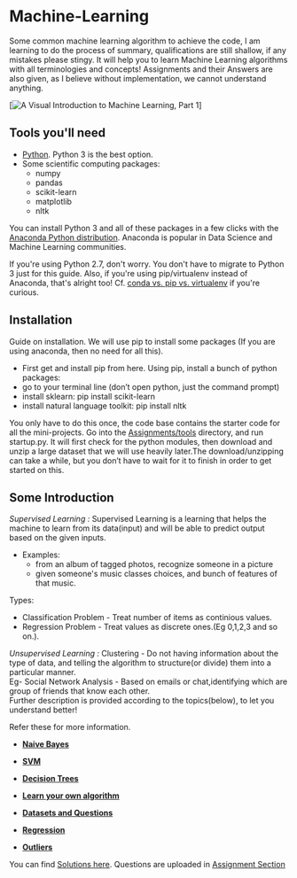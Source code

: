 # Machine-Learning

Some common machine learning algorithm to achieve the code, I am learning to do the process of summary, qualifications are still shallow, if any mistakes please stingy.
It will help you to learn Machine Learning algorithms with all terminologies and concepts!
Assignments and their Answers are also given, as I believe without implementation, we cannot understand anything.

[![A Visual Introduction to Machine Learning, Part 1](http://i.imgur.com/j5fiTBv.gif)]

## Tools you'll need

- [Python](https://www.python.org/). Python 3 is the best option.
- Some scientific computing packages:
	- numpy
	- pandas
	- scikit-learn
	- matplotlib
	- nltk

You can install Python 3 and all of these packages in a few clicks with the [Anaconda Python distribution](https://www.continuum.io/downloads). Anaconda is popular in Data Science and Machine Learning communities.

If you're using Python 2.7, don't worry. You don't have to migrate to Python 3 just for this guide. Also, if you're using pip/virtualenv instead of Anaconda, that's alright too! Cf. [conda vs. pip vs. virtualenv](http://conda.pydata.org/docs/_downloads/conda-pip-virtualenv-translator.html) if you're curious.

## Installation

Guide on installation. We will use pip to install some packages (If you are using anaconda, then no need for all this).

- First get and install pip from here. Using pip, install a bunch of python packages:
- go to your terminal line (don’t open python, just the command prompt)
- install sklearn: pip install scikit-learn
- install natural language toolkit: pip install nltk

You only have to do this once, the code base contains the starter code for all the mini-projects. Go into the <a href="https://github.com/bodhwani/Machine-Learning/blob/master/Assignments/tools/startup.py">Assignments/tools</a> directory, and run startup.py. It will first check for the python modules, then download and unzip a large dataset that we will use heavily later.The download/unzipping can take a while, but you don’t have to wait for it to finish in order to get started on this.



## Some Introduction
*Supervised Learning :*
Supervised Learning is a learning that helps the machine to learn from its data(input) and will be able to predict output based on the given inputs.
- Examples:
  - from an album of tagged photos, recognize someone in a picture
  - given someone's music classes choices, and bunch of features of that music.

Types:
- Classification Problem - Treat number of items as continious values.<br>
- Regression Problem - Treat values as discrete ones.(Eg 0,1,2,3 and so on.). 
            
*Unsupervised Learning :*
Clustering - Do not having information about the type of data, and telling the algorithm to structure(or divide) 
them into a particular manner.<br> 
Eg- Social Network Analysis - Based on emails or chat,identifying which are group of friends that know each other.<br>
Further description is provided according to the topics(below), to let you understand better!

Refer these for more information.

- <a href="https://github.com/bodhwani/Machine-Learning/tree/master/Lecture-1%5BNaive-Bayes%5D">**Naive Bayes**</a>
- <a href="https://github.com/bodhwani/Machine-Learning/tree/master/Lecture-2%5BSVM%5D">**SVM**</a>
- <a href="https://github.com/bodhwani/Machine-Learning/tree/master/Lecture-3%5BDecision%20Trees%5D">**Decision Trees**</a>
- <a href="https://github.com/bodhwani/Machine-Learning/tree/master/Lecture-4%5BChoose%20Algorithms%5D">**Learn your own 
algorithm**</a>

- <a href="https://github.com/bodhwani/Machine-Learning/tree/master/Lecture-5%5BDatasets%20and%20Questions%5D">**Datasets and Questions**</a>
- <a href="https://github.com/bodhwani/Machine-Learning/tree/master/Lecture-6%5BRegression%5D">**Regression**</a>
- <a href="https://github.com/bodhwani/Machine-Learning/tree/master/Lecture-7%5BOutliers%5D">**Outliers**</a>

You can find <a href="https://github.com/bodhwani/Machine-Learning/tree/master/Assignments">Solutions here</a>.
Questions are uploaded in <a href="https://github.com/bodhwani/Machine-Learning/tree/master/_Solutions">Assignment Section</a>

<br>



<!-- 
Decision Trees:
Decision trees use a trick to let you do non-linear decision with simple,linear decision surfaces. -->





















